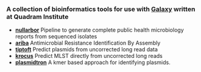 ### A collection of bioinformatics tools for use with [Galaxy](https://galaxyproject.org/) written at Quadram Institute

- **[nullarbor](https://github.com/tseemann/nullarbor)** Pipeline to generate complete public health microbiology reports from sequenced isolates
- **[ariba](https://github.com/sanger-pathogens/ariba)** Antimicrobial Resistance Identification By Assembly
- **[tiptoft](https://github.com/quadram-institute-bioscience/tiptoft)** Predict plasmids from uncorrected long read data
- **[krocus](https://github.com/quadram-institute-bioscience/krocus)** Predict MLST directly from uncorrected long reads
- **[plasmidtron](https://github.com/sanger-pathogens/plasmidtron)** A kmer based approach for identifying plasmids.
